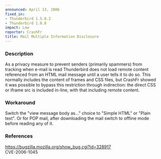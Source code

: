 ```yaml
---
announced: April 13, 2006
fixed_in:
- Thunderbird 1.5.0.2
- Thunderbird 1.0.8
impact: Low
reporter: CrashFr
title: Mail Multiple Information Disclosure
---
```


<h3>Description</h3>

<p>As a privacy measure to prevent senders (primarily spammers)
from tracking when e-mail is read Thunderbird does not load
remote content referenced from an HTML mail message until a
user tells it to do so. This normally includes the content of
frames and CSS files, but CrashFr showed it was possible to
bypass this restriction through indirection: the direct
CSS or iframe src is included in-line, with that including
remote content.</p>

<h3>Workaround</h3>

<p>Switch the "view message body as..." choice to "Simple HTML" or
"Plain text". Or for POP mail, after downloading the mail
switch to offline mode before reading any of it.</p>

<h3>References</h3>

<p><a href="https://bugzilla.mozilla.org/show_bug.cgi?id=328917">
https://bugzilla.mozilla.org/show_bug.cgi?id=328917</a><br/>
CVE-2006-1045</p>



